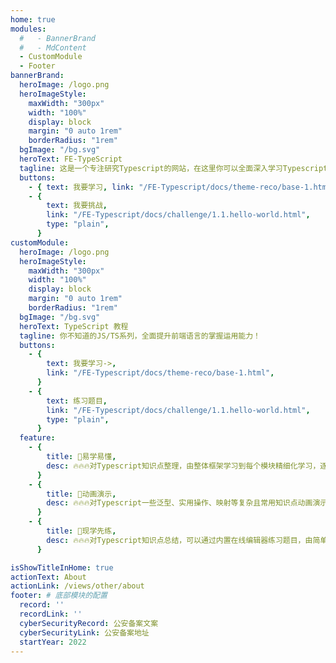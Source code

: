 ```yaml
---
home: true
modules:
  #   - BannerBrand
  #   - MdContent
  - CustomModule
  - Footer
bannerBrand:
  heroImage: /logo.png
  heroImageStyle:
    maxWidth: "300px"
    width: "100%"
    display: block
    margin: "0 auto 1rem"
    borderRadius: "1rem"
  bgImage: "/bg.svg"
  heroText: FE-TypeScript
  tagline: 这是一个专注研究Typescript的网站，在这里你可以全面深入学习Typescript相关知识，你还可以挑战相应的题目，快来学习吧。
  buttons:
    - { text: 我要学习, link: "/FE-Typescript/docs/theme-reco/base-1.html" }
    - {
        text: 我要挑战,
        link: "/FE-Typescript/docs/challenge/1.1.hello-world.html",
        type: "plain",
      }
customModule:
  heroImage: /logo.png
  heroImageStyle:
    maxWidth: "300px"
    width: "100%"
    display: block
    margin: "0 auto 1rem"
    borderRadius: "1rem"
  bgImage: "/bg.svg"
  heroText: TypeScript 教程
  tagline: 你不知道的JS/TS系列，全面提升前端语言的掌握运用能力！
  buttons:
    - {
        text: 我要学习->,
        link: "/FE-Typescript/docs/theme-reco/base-1.html",
      }
    - {
        text: 练习题目,
        link: "/FE-Typescript/docs/challenge/1.1.hello-world.html",
        type: "plain",
      }
  feature:
    - {
        title: 🎉易学易懂,
        desc: 🔥🔥🔥对Typescript知识点整理，由整体框架学习到每个模块精细化学习，逐渐击破,
      }
    - {
        title: 💎动画演示,
        desc: 🔥🔥🔥对Typescript一些泛型、实用操作、映射等复杂且常用知识点动画演示知识点，逐个击破,
      }
    - {
        title: 🚀现学先练,
        desc: 🔥🔥🔥对Typescript知识点总结，可以通过内置在线编辑器练习题目，由简单到复杂，巩固学习,
      }

isShowTitleInHome: true
actionText: About
actionLink: /views/other/about
footer: # 底部模块的配置
  record: ''
  recordLink: ''
  cyberSecurityRecord: 公安备案文案
  cyberSecurityLink: 公安备案地址
  startYear: 2022
---
```

